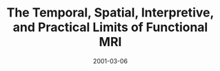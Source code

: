 ---
title: "The Temporal, Spatial, Interpretive, and Practical Limits of Functional MRI"
project_id: 
date: 2001-03-06
conference_id: ""
presenters:
   - peter_bandettini
summary: "<p>fMRI Experience, Kings College, London, UK</p>"
file: /assets/presentations/T96.pdf
filename: T96.pdf
layout: presentation
---